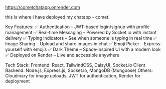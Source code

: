 https://cometchatapp.onrender.com

this is where i have deployed my chatapp - comet. 

Key Features:
✅ Authentication – JWT-based login/signup with profile management
✅ Real‑time Messaging – Powered by Socket.io with instant delivery
✅ Typing Indicators – See when someone is typing in real time
✅ Image Sharing – Upload and share images in chat
✅ Emoji Picker – Express yourself with emojis
✅ Dark Theme – Space‑inspired UI with a modern look
✅ Deployed on Render – Live and accessible anywhere

Tech Stack:
Frontend: React, TailwindCSS, DaisyUI, Socket.io Client
Backend: Node.js, Express.js, Socket.io, MongoDB (Mongoose)
Others: Cloudinary for image uploads, JWT for authentication, Render for deployment
